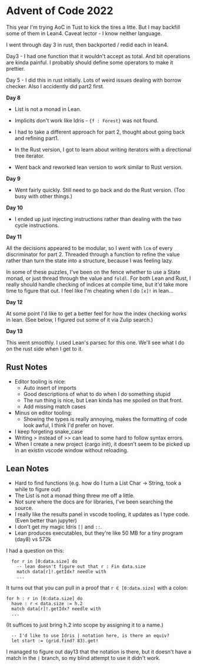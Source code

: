 # Advent of Code 2022

This year I'm trying AoC in Tust to kick the tires a litte.  But I may backfill some of them in Lean4.  Caveat lector - I know neither language.

I went through day 3 in rust, then backported / redid each in lean4.


Day3 - I had one function that it wouldn't accept as total. And bit operations are kinda painful. I probably should define some operators to make it prettier.


Day 5 - I did this in rust initially. Lots of weird issues dealing with borrow checker. Also I accidently did part2 first.

**Day 8**

- List is not a monad in Lean.
- Implicits don't work like Idris - `{f : Forest}` was not found.
- I had to take a different approach for part 2, thought about going back and refining part1.

- In the Rust version, I got to learn about writing iterators with a directional tree iterator.
- Went back and reworked lean version to work similar to Rust version.

**Day 9**

- Went fairly quickly.  Still need to go back and do the Rust version. (Too busy with other things.)

**Day 10**

- I ended up just injecting instructions rather than dealing with the two cycle instructions.

**Day 11**

All the decisions appeared to be modular, so I went with `lcm` of every discriminator for part 2. Threaded through a function to refine the value rather than turn the state into a structure, because I was feeling lazy.

In some of these puzzles, I've been on the fence whether to use a State monad, or just thread through the value and `foldl`. For both Lean and Rust, I really should handle checking of indices at compile time, but it'd take more time to figure that out.  I feel like I'm cheating when I do `[x]!` in lean...

**Day 12**

At some point I'd like to get a better feel for how the index checking works in lean. (See below, I figured out some of it via Zulip search.)

**Day 13**

This went smoothly. I used Lean's parsec for this one.  We'll see what I do on the rust side when I get to it.

## Rust Notes

- Editor tooling is nice:
    - Auto insert of imports
    - Good descriptions of what to do when I do something stupid
    - The run thing is nice, but Lean kinda has me spoiled on that front.
    - Add missing match cases
- Minus on editor tooling:
    - Showing the types is really annoying, makes the formatting of code look awful,
      I think I'd prefer on hover.
- I keep forgeting snake_case
- Writing > instead of >> can lead to some hard to follow syntax errors.
- When I create a new project (cargo init), it doesn't seem to be picked up in an existin vscode window without reloading.

## Lean Notes

- Hard to find functions (e.g. how do I turn a List Char -> String, took a while to figure out)
- The List is not a monad thing threw me off a little.
- Not sure where the docs are for libraries, I've been searching the source.
- I really like the results panel in vscode tooling, it updates as I type code. 
  (Even better than jupyter)
- I don't get my magic Idris `[]` and `::`.
- Lean produces executables, but they're like 50 MB for a tiny program (day8) vs 572k

I had a question on this:
```lean
  for r in [0:data.size] do
    -- lean doesn't figure out that r : Fin data.size
    match data[r]!.getIdx? needle with
    ...
```

It turns out that you can pull in a proof that `r ∈ [0:data.size]` with a colon:
```lean
for h : r in [0:data.size] do
  have : r < data.size := h.2
  match data[r]!.getIdx? needle with
  ...
```
(It suffices to just bring h.2 into scope by assigning it to a name.)

```lean
  -- I'd like to use Idris | notation here, is there an equiv?
  let start := (grid.find? 83).get!
```

I managed to figure out day13 that the notation is there, but it doesn't have a match in the `|` branch, so my blind attempt to use it didn't work.

